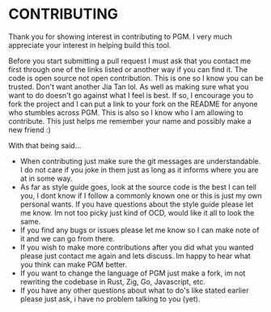 # CONTRIBUTING
Thank you for showing interest in contributing to PGM. I very much appreciate
your interest in helping build this tool.

Before you start submitting a pull request I must ask that you contact me first
through one of the links listed or another way if you can find it. The code is open source
not open contribution. This is one so I know you can be trusted. Don't want 
another Jia Tan lol. As well as making sure what you want to do doesn't go 
against what I feel is best. If so, I encourage you to fork the project and I 
can put a link to your fork on the README for anyone who stumbles across PGM. 
This is also so I know who I am allowing to contribute. This just helps me 
remember your name and possibly make a new friend :)

With that being said...

- When contributing just make sure the git messages are understandable. I do not
care if you joke in them just as long as it informs where you are at in some way.
- As far as style guide goes, look at the source code is the best I can tell you,
I dont know if I follow a commonly known one or this is just my own personal wants.
If you have questions about the style guide please let me know. Im not too picky
just kind of OCD, would like it all to look the same.
- If you find any bugs or issues please let me know so I can make note of it and
we can go from there.
- If you wish to make more contributions after you did what you wanted please just
contact me again and lets discuss. Im happy to hear what you think can make PGM
better.
- If you want to change the language of PGM just make a fork, im not rewriting
the codebase in Rust, Zig, Go, Javascript, etc.
- If you have any other questions about what to do's like stated earlier please
just ask, i have no problem talking to you (yet).
